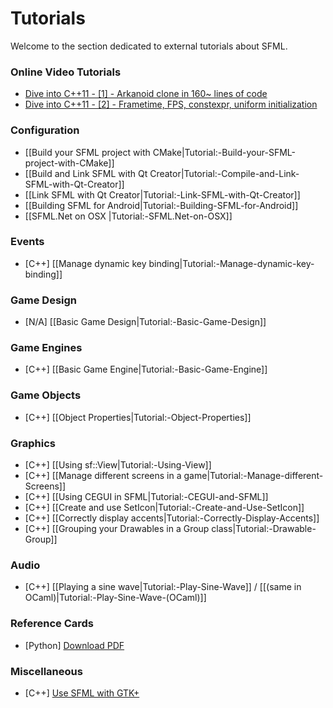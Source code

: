 # Tutorials

Welcome to the section dedicated to external tutorials about SFML.

### Online Video Tutorials
* [Dive into C++11 - [1] - Arkanoid clone in 160~ lines of code](http://www.youtube.com/watch?v=_4K3tsKa1Uc)
* [Dive into C++11 - [2] - Frametime, FPS, constexpr, uniform initialization](http://www.youtube.com/watch?v=tPbrWAbzyTE)

### Configuration

* [[Build your SFML project with CMake|Tutorial:-Build-your-SFML-project-with-CMake]]
* [[Build and Link SFML with Qt Creator|Tutorial:-Compile-and-Link-SFML-with-Qt-Creator]]
* [[Link SFML with Qt Creator|Tutorial:-Link-SFML-with-Qt-Creator]]
* [[Building SFML for Android|Tutorial:-Building-SFML-for-Android]]
* [[SFML.Net on OSX |Tutorial:-SFML.Net-on-OSX]]

### Events

* [C++] [[Manage dynamic key binding|Tutorial:-Manage-dynamic-key-binding]]

### Game Design
* [N/A] [[Basic Game Design|Tutorial:-Basic-Game-Design]]

### Game Engines
* [C++] [[Basic Game Engine|Tutorial:-Basic-Game-Engine]]

### Game Objects
* [C++] [[Object Properties|Tutorial:-Object-Properties]]

### Graphics

* [C++] [[Using sf::View|Tutorial:-Using-View]]
* [C++] [[Manage different screens in a game|Tutorial:-Manage-different-Screens]]
* [C++] [[Using CEGUI in SFML|Tutorial:-CEGUI-and-SFML]]
* [C++] [[Create and use SetIcon|Tutorial:-Create-and-Use-SetIcon]]
* [C++] [[Correctly display accents|Tutorial:-Correctly-Display-Accents]]
* [C++] [[Grouping your Drawables in a Group class|Tutorial:-Drawable-Group]]

### Audio
* [C++] [[Playing a sine wave|Tutorial:-Play-Sine-Wave]] / [[(same in OCaml)|Tutorial:-Play-Sine-Wave-(OCaml)]]

### Reference Cards

* [Python] [Download PDF](http://www.losersjuegos.com.ar/_media/referencia/apuntes/pysfml/pysfml_reference_card.pdf)

### Miscellaneous

* [C++] [Use SFML with GTK+](http://lalaland.github.com/gtkGuide.html)